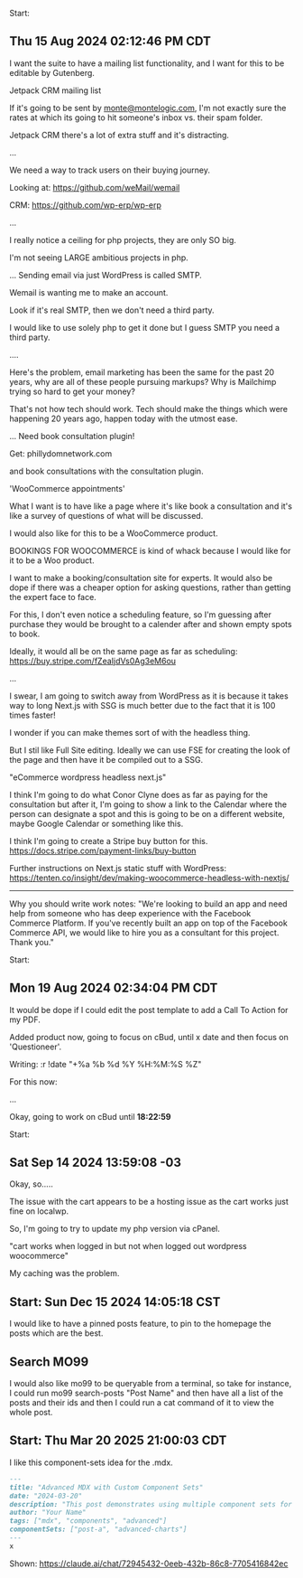 Start:

## Thu 15 Aug 2024 02:12:46 PM CDT

I want the suite to have a mailing list functionality, and I want for this to be editable by Gutenberg.

Jetpack CRM mailing list

If it's going to be sent by monte@montelogic.com, I'm not exactly sure the rates at which its going to hit someone's inbox vs. their spam folder.

Jetpack CRM there's a lot of extra stuff and it's distracting.

...

We need a way to track users on their buying journey.

Looking at:
https://github.com/weMail/wemail

CRM:
https://github.com/wp-erp/wp-erp

...

I really notice a ceiling for php projects, they are only SO big.

I'm not seeing LARGE ambitious projects in php.

...
Sending email via just WordPress is called SMTP.

Wemail is wanting me to make an account.

Look if it's real SMTP, then we don't need a third party.

I would like to use solely php to get it done but I guess SMTP you need a third party.

....

Here's the problem, email marketing has been the same for the past 20 years, why are all of these people pursuing markups? Why is Mailchimp trying so hard to get your money?

That's not how tech should work. Tech should make the things which were happening 20 years ago, happen today with the utmost ease.

...
Need book consultation plugin!

Get:
phillydomnetwork.com

and book consultations with the consultation plugin.

'WooCommerce appointments'

What I want is to have like a page where it's like book a consultation and it's like a survey of questions of what will be discussed.

I would also like for this to be a WooCommerce product.

BOOKINGS FOR WOOCOMMERCE is kind of whack because I would like for it to be a Woo product.

I want to make a booking/consultation site for experts. It would also be dope if there was a cheaper option for asking questions, rather than getting the expert face to face.

For this, I don't even notice a scheduling feature, so I'm guessing after purchase they would be brought to a calender after and shown empty spots to book.

Ideally, it would all be on the same page as far as scheduling:
https://buy.stripe.com/fZeaIjdVs0Ag3eM6ou

...

I swear, I am going to switch away from WordPress as it is because it takes way to long Next.js with SSG is much better due to the fact that it is 100 times faster!

I wonder if you can make themes sort of with the headless thing.

But I stil like Full Site editing. Ideally we can use FSE for creating the look of the page and then have it be compiled out to a SSG.

"eCommerce wordpress headless next.js"

I think I'm going to do what Conor Clyne does as far as paying for the consultation but after it, I'm going to show a link to the Calendar where the person can designate a spot and this is going to be on a different website, maybe Google Calendar or something like this.

I think I'm going to create a Stripe buy button for this.
https://docs.stripe.com/payment-links/buy-button

Further instructions on Next.js static stuff with WordPress:
https://tenten.co/insight/dev/making-woocommerce-headless-with-nextjs/

---

Why you should write work notes:
"We're looking to build an app and need help from someone who has deep experience with the Facebook Commerce Platform. If you've recently built an app on top of the Facebook Commerce API, we would like to hire you as a consultant for this project. Thank you."

Start:

## Mon 19 Aug 2024 02:34:04 PM CDT

It would be dope if I could edit the post template to add a Call To Action for my PDF.

Added product now, going to focus on cBud, until x date and then focus on 'Questioneer'.

Writing:
:r !date "+%a %b %d %Y %H:%M:%S %Z"

For this now:

...

Okay, going to work on cBud until **18:22:59**

Start:

## Sat Sep 14 2024 13:59:08 -03

Okay, so.....

The issue with the cart appears to be a hosting issue as the cart works just fine on localwp.

So, I'm going to try to update my php version via cPanel.

"cart works when logged in but not when logged out wordpress woocommerce"

My caching was the problem.

## Start: Sun Dec 15 2024 14:05:18 CST

I would like to have a pinned posts feature, to pin to the homepage the posts which are the best.

## Search MO99

I would also like mo99 to be queryable from a terminal, so take for instance, I could run mo99 search-posts "Post Name" and then have all a list of the posts and their ids and then I could run a cat command of it to view the whole post.

## Start: Thu Mar 20 2025 21:00:03 CDT

I like this component-sets idea for the .mdx.

```md
---
title: "Advanced MDX with Custom Component Sets"
date: "2024-03-20"
description: "This post demonstrates using multiple component sets for rich content"
author: "Your Name"
tags: ["mdx", "components", "advanced"]
componentSets: ["post-a", "advanced-charts"]
---
x

```

Shown: 
https://claude.ai/chat/72945432-0eeb-432b-86c8-7705416842ec


